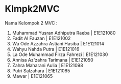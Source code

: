 # Klmpk2MVC

Nama Kelompok 2 MVC :
1. Muhammad Yusran Adhiputra Raeba | E1E121080
2. Fadit Al Fauzan                 | E1E121002
3. Wa Ode Azzahra Astiani Hasiba   | E1E121014
4. Wahyu Nahda Putra               | E1E121016
5. La Ode Muhammad Firza Fahrezi   | E1E121030
6. Annisa Az'zahra Tarimana        | E1E121050
7. Zahra Maharani Aulia            | E1E121098
8. Putri Salzahara                 | E1E121085
9. Mawar                           | E1E121065
